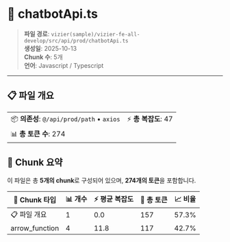 # 📄 chatbotApi.ts

> **파일 경로**: `vizier(sample)/vizier-fe-all-develop/src/api/prod/chatbotApi.ts`  
> **생성일**: 2025-10-13  
> **Chunk 수**: 5개  
> **언어**: Javascript / Typescript
---


## 📋 파일 개요

| | |
|--|--|
| 📦 **의존성**: `@/api/prod/path` • `axios` | ⚡ **총 복잡도**: 47 |
| 📊 **총 토큰 수**: 274 |  |






## 🧩 Chunk 요약

이 파일은 총 **5개의 chunk**로 구성되어 있으며, **274개의 토큰**을 포함합니다.

| 🧩 Chunk 타입 | 📊 개수 | ⚡ 평균 복잡도 | 📝 총 토큰 | 📈 비율 |
|---------------|--------|-------------|----------|--------|
| 📋 파일 개요 | 1 | 0.0 | 157 | 57.3% |
| arrow_function | 4 | 11.8 | 117 | 42.7% |

